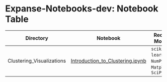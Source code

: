 # Expanse-Notebooks-dev: Notebook Table

| Directory               | Notebook                                                                                   | Required Modules                   | Keywords   |
|-------------------------|--------------------------------------------------------------------------------------------|------------------------------------|------------|
| Clustering_Visualizations | [Introduction_to_Clustering.ipynb](./Clustering_Visualizations/Introduction%20to%20Clustering.ipynb) | `scikit-learn`, `NumPy`, `Matplotlib`, `SciPy` | CPU, Serial |




